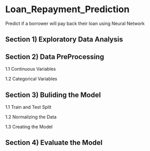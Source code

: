 # Loan_Repayment_Prediction
Predict if a borrower will pay back their loan using Neural Network
<span style = "font-family: Calibri; font-size:4em;">

## Section 1) Exploratory Data Analysis

## Section 2) Data PreProcessing
    
   1.1 Continuous Variables
  
   1.2 Categorical Variables

## Section 3) Buliding the Model

   1.1 Train and Test Split

   1.2 Normalizing the Data
    
   1.3 Creating the Model

## Section 4) Evaluate the Model
